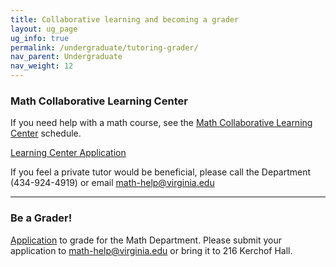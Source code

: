 ```yaml
---
title: Collaborative learning and becoming a grader
layout: ug_page
ug_info: true
permalink: /undergraduate/tutoring-grader/
nav_parent: Undergraduate
nav_weight: 12
---
```

<h3>Math Collaborative Learning Center</h3>

<p>
  If you need help with a math course, see the <a href="http://people.virginia.edu/~psb7p/MCLCsch.html">Math Collaborative Learning Center</a> schedule.
</p>

<p><a href="{{ site.url }}/undergraduate/docs/MCLCApplication.docx">Learning Center Application</a></p>

<p>If you feel a private tutor would be beneficial, please call the Department (434-924-4919) or email <a href="mailto:math-help@virginia.edu">math-help@virginia.edu</a></p>

---

<h3>Be a Grader!</h3>

<p><a href="{{ site.url }}/undergraduate/docs/Grader App.pdf">Application</a>&nbsp;to grade for the Math Department. Please submit your application to <a href="mailto:math-help@virginia.edu">math-help@virginia.edu</a> or bring it to 216 Kerchof Hall.</p>

<p>&nbsp;</p>
